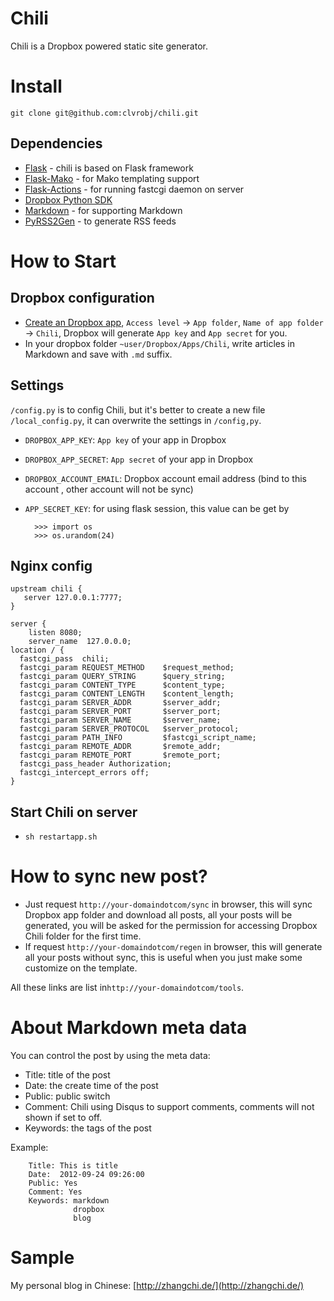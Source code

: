 Chili
=====
Chili is a Dropbox powered static site generator.

# Install
`git clone git@github.com:clvrobj/chili.git`

## Dependencies
* [Flask](http://flask.pocoo.org/) - chili is based on Flask framework
* [Flask-Mako](http://packages.python.org/Flask-Mako/) - for Mako templating support
* [Flask-Actions](http://packages.python.org/Flask-Actions/) - for running fastcgi daemon on server
* [Dropbox Python SDK](https://www.dropbox.com/developers/reference/sdk)
* [Markdown](http://pypi.python.org/pypi/Markdown) - for supporting Markdown
* [PyRSS2Gen](http://pypi.python.org/pypi/PyRSS2Gen) - to generate RSS feeds

# How to Start

## Dropbox configuration
* [Create an Dropbox app](https://www.dropbox.com/developers/apps), `Access level` → `App folder`, `Name of app folder` → `Chili`, Dropbox will generate `App key` and `App secret` for you.
* In your dropbox folder `~user/Dropbox/Apps/Chili`, write articles in Markdown and save with `.md` suffix.

## Settings
`/config.py` is to config Chili, but it's better to create a new file `/local_config.py`, it can overwrite the settings in `/config,py`.

* `DROPBOX_APP_KEY`: `App key` of your app in Dropbox
* `DROPBOX_APP_SECRET`: `App secret` of your app in Dropbox
* `DROPBOX_ACCOUNT_EMAIL`: Dropbox account email address (bind to this account , other account will not be sync)
* `APP_SECRET_KEY`: for using flask session, this value can be get by

		>>> import os
		>>> os.urandom(24)

## Nginx config
    upstream chili {
	   server 127.0.0.1:7777;
   	}

	server {
		listen 8080;
		server_name  127.0.0.0;
	location / {
	  fastcgi_pass  chili;
	  fastcgi_param REQUEST_METHOD    $request_method;
	  fastcgi_param QUERY_STRING      $query_string;
	  fastcgi_param CONTENT_TYPE      $content_type;
	  fastcgi_param CONTENT_LENGTH    $content_length;
	  fastcgi_param SERVER_ADDR       $server_addr;
	  fastcgi_param SERVER_PORT       $server_port;
	  fastcgi_param SERVER_NAME       $server_name;
	  fastcgi_param SERVER_PROTOCOL   $server_protocol;
	  fastcgi_param PATH_INFO         $fastcgi_script_name;
	  fastcgi_param REMOTE_ADDR       $remote_addr;
	  fastcgi_param REMOTE_PORT       $remote_port;
	  fastcgi_pass_header Authorization;
	  fastcgi_intercept_errors off;
	}

## Start Chili on server
* `sh restartapp.sh`

# How to sync new post?
* Just request `http://your-domaindotcom/sync` in browser,  this will sync Dropbox app folder and download all posts, all your posts will be generated,  you will be asked for the permission for accessing Dropbox Chili folder for the first time.
* If request `http://your-domaindotcom/regen` in browser, this will generate all your posts without sync, this is useful when you just make some customize on the template.

All these links are list in`http://your-domaindotcom/tools`.

# About Markdown meta data
You can control the post by using the meta data:
* Title: title of the post
* Date: the create time of the post
* Public: public switch
* Comment: Chili using Disqus to support comments, comments will not shown if set to off.
* Keywords: the tags of the post

Example:

		Title: This is title
		Date:  2012-09-24 09:26:00
		Public: Yes
		Comment: Yes
		Keywords: markdown
                  dropbox
                  blog


# Sample
My personal blog in Chinese: [http://zhangchi.de/](http://zhangchi.de/)